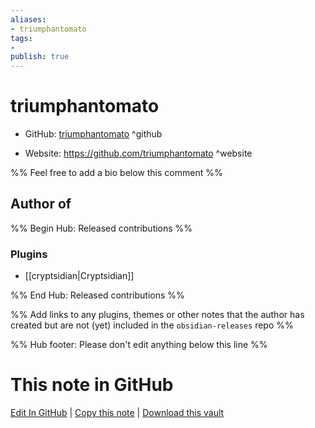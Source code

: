 ```yaml
---
aliases:
- triumphantomato
tags:
- 
publish: true
---
```


# triumphantomato

- GitHub: [triumphantomato](https://github.com/triumphantomato/) ^github
<!-- - Discord: `@` ^discord-->
- Website: <https://github.com/triumphantomato> ^website
<!-- - [[Publish sites|Publish site]]: ^publish-->

%% Feel free to add a bio below this comment %%


## Author of

%% Begin Hub: Released contributions %%
### Plugins
- [[cryptsidian|Cryptsidian]]

%% End Hub: Released contributions %%

%% Add links to any plugins, themes or other notes that the author has created but are not (yet) included in the `obsidian-releases` repo %%

<!--
### Unlisted plugins
-->

<!--
### Others
-->

<!--
## Sponsor this author
-->

<!-- - [[GitHub sponsors]]: [Sponsor @triumphantomato on GitHub Sponsors](https://github.com/sponsors/triumphantomato) ^github-sponsor-->
<!-- - [[Buy me a coffee]]: <https://> ^buy-me-a-coffee-->
<!-- - [[PayPal]]: <https://> ^paypal-->
<!-- - [[Patreon]]: <https://> ^patreon-->

<!--
## Follow this author
-->

<!-- - [[YouTube Channels|On YouTube]]: <https://> ^youtube-->
<!-- - Twitter: <https://> ^twitter-->
<!-- - ... -->

%% Hub footer: Please don't edit anything below this line %%

# This note in GitHub

<span class="git-footer">[Edit In GitHub](https://github.dev/obsidian-community/obsidian-hub/blob/main/01%20-%20Community/People/triumphantomato.md "git-hub-edit-note") | [Copy this note](https://raw.githubusercontent.com/obsidian-community/obsidian-hub/main/01%20-%20Community/People/triumphantomato.md "git-hub-copy-note") | [Download this vault](https://github.com/obsidian-community/obsidian-hub/archive/refs/heads/main.zip "git-hub-download-vault") </span>
